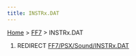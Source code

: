 ```yaml
---
title: INSTRx.DAT
---
```


[Home](../Main%20Page.md) > [FF7](../FF7.md) > INSTRx.DAT

1.  REDIRECT [FF7/PSX/Sound/INSTRx.DAT][]

  [FF7/PSX/Sound/INSTRx.DAT]: PSX/Sound/INSTRx.DAT.md "wikilink"
